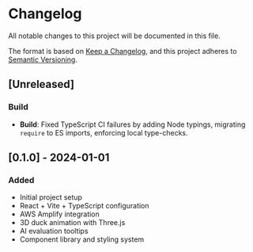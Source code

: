 # Changelog

All notable changes to this project will be documented in this file.

The format is based on [Keep a Changelog](https://keepachangelog.com/en/1.0.0/),
and this project adheres to [Semantic Versioning](https://semver.org/spec/v2.0.0.html).

## [Unreleased]

### Build
- **Build**: Fixed TypeScript CI failures by adding Node typings, migrating `require` to ES imports, enforcing local type-checks.

## [0.1.0] - 2024-01-01

### Added
- Initial project setup
- React + Vite + TypeScript configuration
- AWS Amplify integration
- 3D duck animation with Three.js
- AI evaluation tooltips
- Component library and styling system 
